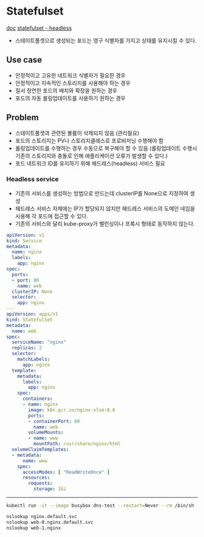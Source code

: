 
# Statefulset

[doc](https://kubernetes.io/docs/tutorials/stateful-application/basic-stateful-set/)
[statefulset - headless](https://bcho.tistory.com/1310)

- 스테이트풀셋으로 생성되는 포드는 영구 식별자를 가지고 상태를 유지시킬 수 있다.

## Use case

- 안정적이고 고유한 네트워크 식별자가 필요한 경우
- 안정적이고 지속적인 스토리지를 사용해야 하는 경우
- 질서 정연한 포드의 배치와 확장을 원하는 경우
- 포드의 자동 롤링업데이트를 사용하기 원하는 경우

## Problem

- 스테이트풀셋과 관련된 볼륨이 삭제되지 않음 (관리필요)
- 포드의 스토리지는 PV나 스토리지클래스로 프로비저닝 수행해야 함
- 롤링업데이트를 수행하는 경우 수동으로 복구해야 할 수 있음 (롤링업데이트 수행시 기존의 스토리지와 충돌로 인해 애플리케이션 오류가 발생할 수 있다.)
- 포드 네트워크 ID를 유지하기 위해 헤드레스(headless) 서비스 필요

### Headless service

- 기존의 서비스를 생성하는 방법으로 만드는데 clusterIP를 None으로 지정하여 생성
- 헤드레스 서비스 자체에는 IP가 할당되지 않지만 헤드레스 서비스의 도메인 네임을 사용해 각 포드에 접근할 수 있다.
- 기존의 서비스와 달리 kube-proxy가 벨런싱이나 프록시 형태로 동작하지 않는다.


```yaml
apiVersion: v1
kind: Service
metadata:
  name: nginx
  labels:
    app: nginx
spec:
  ports:
  - port: 80
    name: web
  clusterIP: None
  selector:
    app: nginx
---
apiVersion: apps/v1
kind: StatefulSet
metadata:
  name: web
spec:
  serviceName: "nginx"
  replicas: 2
  selector:
    matchLabels:
      app: nginx
  template:
    metadata:
      labels:
        app: nginx
    spec:
      containers:
      - name: nginx
        image: k8s.gcr.io/nginx-slim:0.8
        ports:
        - containerPort: 80
          name: web
        volumeMounts:
        - name: www
          mountPath: /usr/share/nginx/html
  volumeClaimTemplates:
  - metadata:
      name: www
    spec:
      accessModes: [ "ReadWriteOnce" ]
      resources:
        requests:
          storage: 1Gi
```

---

```bash
kubectl run -it --image busybox dns-test --restart=Never --rm /bin/sh

nslookup nginx.default.svc
nslookup web-0.nginx.default.svc
nslookup web-1.nginx
```
